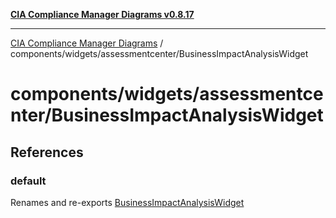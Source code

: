 [**CIA Compliance Manager Diagrams v0.8.17**](../../../../README.md)

***

[CIA Compliance Manager Diagrams](../../../../modules.md) / components/widgets/assessmentcenter/BusinessImpactAnalysisWidget

# components/widgets/assessmentcenter/BusinessImpactAnalysisWidget

## References

### default

Renames and re-exports [BusinessImpactAnalysisWidget](../../../variables/BusinessImpactAnalysisWidget.md)
